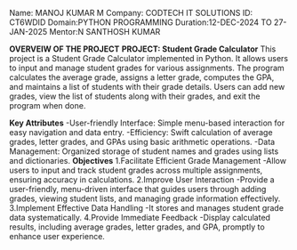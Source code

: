Name: MANOJ KUMAR M 
Company: CODTECH IT SOLUTIONS 
ID: CT6WDID 
Domain:PYTHON PROGRAMMING 
Duration:12-DEC-2024 TO 27-JAN-2025 
Mentor:N SANTHOSH KUMAR

**OVERVEIW OF THE PROJECT**
**PROJECT: Student Grade Calculator**
This project is a Student Grade Calculator implemented in Python. It allows users to input and manage student grades for various assignments. The program calculates the average grade, assigns a letter grade, computes the GPA, and maintains a list of students with their grade details. Users can add new grades, view the list of students along with their grades, and exit the program when done.

**Key Attributes**
-User-friendly Interface: Simple menu-based interaction for easy navigation and data entry.
-Efficiency: Swift calculation of average grades, letter grades, and GPAs using basic arithmetic operations.
-Data Management: Organized storage of student names and grades using lists and dictionaries.
**Objectives**
1.Facilitate Efficient Grade Management
-Allow users to input and track student grades across multiple assignments, ensuring accuracy in calculations.
2.Improve User Interaction
-Provide a user-friendly, menu-driven interface that guides users through adding grades, viewing student lists, and managing grade information effectively.
3.Implement Effective Data Handling
-It stores and manages student grade data systematically.
4.Provide Immediate Feedback
-Display calculated results, including average grades, letter grades, and GPA, promptly to enhance user experience.
